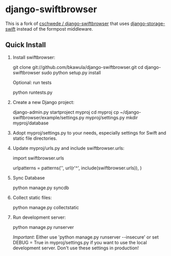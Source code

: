 django-swiftbrowser
===================

This is a fork of [cschwede / django-swiftbrowser](https://github.com/cschwede/django-swiftbrowser) that uses [django-storage-swift](https://github.com/wecreatepixels/django-storage-swift) instead of the formpost middleware.

Quick Install
-------------

1) Install swiftbrowser:

    git clone git://github.com/bkawula/django-swiftbrowser.git
    cd django-swiftbrowser
    sudo python setup.py install

   Optional: run tests

    python runtests.py

2) Create a new Django project:

    django-admin.py startproject myproj
    cd myproj
    cp ~/django-swiftbrowser/example/settings.py myproj/settings.py
	mkdir myproj/database

3) Adopt myproj/settings.py to your needs, especially settings for Swift and static file directories.

4) Update myproj/urls.py and include swiftbrowser.urls:

    import swiftbrowser.urls

    urlpatterns = patterns('',
        url(r'^', include(swiftbrowser.urls)),
    )

5) Sync Database

	python manage.py syncdb

6) Collect static files:

    python manage.py collectstatic

7) Run development server:
   
    python manage.py runserver

   *Important*: Either use 'python manage.py runserver --insecure' or set DEBUG = True in myproj/settings.py if you want to use the
   local development server. Don't use these settings in production!


